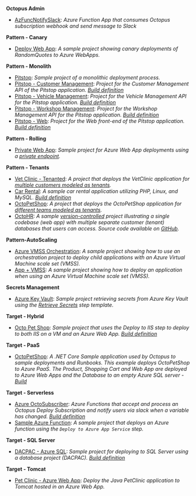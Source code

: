 **Octopus Admin**

- <a href="https://samples.octopus.app/app#/Spaces-142/projects/Projects-352/deployments/process" target="_blank">AzFuncNotifySlack</a>: *Azure Function App that consumes Octopus subscription webhook and send message to Slack*
    
**Pattern - Canary**

- <a href="https://samples.octopus.app/app#/Spaces-542/projects/Projects-943/deployments/process" target="_blank">Deploy Web App</a>: *A sample project showing canary deployments of RandomQuotes to Azure WebApps.*
    
**Pattern - Monolith**

- <a href="https://samples.octopus.app/app#/Spaces-362/projects/Projects-523/deployments/process" target="_blank">Pitstop</a>: *Sample project of a monolithic deployment process.*
- <a href="https://samples.octopus.app/app#/Spaces-362/projects/Projects-873/deployments/process" target="_blank">Pitstop - Customer Management</a>: *Project for the Customer Management API of the Pitstop application. [Build definition](https://teamcitysample.octopus.com/buildConfiguration/PitStop_BuildDotnet)*
- <a href="https://samples.octopus.app/app#/Spaces-362/projects/Projects-875/deployments/process" target="_blank">Pitstop - Vehicle Management</a>: *Project for the Vehicle Management API for the Pitstop application. [Build definition](https://teamcitysample.octopus.com/buildConfiguration/PitStop_BuildDotnet)*
- <a href="https://samples.octopus.app/app#/Spaces-362/projects/Projects-876/deployments/process" target="_blank">Pitstop - Workshop Management</a>: *Project for the Workshop Management API for the Pitstop application. [Build definition](https://teamcitysample.octopus.com/buildConfiguration/PitStop_BuildDotnet)*
- <a href="https://samples.octopus.app/app#/Spaces-362/projects/Projects-881/deployments/process" target="_blank">Pitstop - Web</a>: *Project for the Web front-end of the Pitstop application. [Build definition](https://teamcitysample.octopus.com/buildConfiguration/PitStop_BuildDotnet)*
    
**Pattern - Rolling**

- <a href="https://samples.octopus.app/app#/Spaces-45/projects/Projects-1504/deployments/process" target="_blank">Private Web App</a>: *Sample project for Azure Web App deployments using a [private endpoint](https://docs.microsoft.com/en-us/azure/app-service/networking/private-endpoint).*
    
**Pattern - Tenants**

- <a href="https://samples.octopus.app/app#/Spaces-682/projects/Projects-1302/deployments/process" target="_blank">Vet Clinic - Tenanted</a>: *A project that deploys the VetClinic application for [multiple customers modeled as tenants](https://octopus.com/docs/tenants/guides/multi-tenant-saas-application).*
- <a href="https://samples.octopus.app/app#/Spaces-682/projects/Projects-1341/deployments/process" target="_blank">Car Rental</a>: *A sample car rental application utilizing PHP, Linux, and MySQL. [Build definition](https://jenkinssample.octopus.com/job/CarRental/)*
- <a href="https://samples.octopus.app/app#/Spaces-682/projects/Projects-1361/deployments/process" target="_blank">OctoPetShop</a>: *A project that deploys the OctoPetShop application for [different teams modeled as tenants](https://octopus.com/docs/tenants/guides/multi-tenant-teams).*
- <a href="https://samples.octopus.app/app#/Spaces-682/projects/Projects-1581/deployments/process" target="_blank">OctoHR</a>: *A sample [version-controlled](https://octopus.com/docs/projects/version-control) project illustrating a single codebase (web app) with multiple separate customer (tenant) databases that users can access. Source code available on [GitHub](https://github.com/OctopusSamples/OctoHR).*
    
**Pattern-AutoScaling**

- <a href="https://samples.octopus.app/app#/Spaces-742/projects/Projects-1462/deployments/process" target="_blank">Azure VMSS Orchestration</a>: *A sample project showing how to use an orchestration project to deploy child applications with an Azure Virtual Machine scale set (VMSS).*
- <a href="https://samples.octopus.app/app#/Spaces-742/projects/Projects-1502/deployments/process" target="_blank">App + VMSS</a>: *A sample project showing how to deploy an application when using an Azure Virtual Machine scale set (VMSS).*
    
**Secrets Management**

- <a href="https://samples.octopus.app/app#/Spaces-822/projects/Projects-1701/deployments/process" target="_blank">Azure Key Vault</a>: *Sample project retrieving secrets from Azure Key Vault using the [Retrieve Secrets](https://library.octopus.com/step-templates/6f59f8aa-b2db-4f7a-b02d-a72c13d386f0/actiontemplate-azure-key-vault-retrieve-secrets) step template.*
    
**Target - Hybrid**

- <a href="https://samples.octopus.app/app#/Spaces-342/projects/Projects-445/deployments/process" target="_blank">Octo Pet Shop</a>: *Sample project that uses the Deploy to IIS step to deploy to both IIS on a VM and an Azure Web App. [Build definition](https://app.circleci.com/pipelines/github/OctopusSamples/OctoPetShop)*
    
**Target - PaaS**

- <a href="https://samples.octopus.app/app#/Spaces-64/projects/Projects-1381/deployments/process" target="_blank">OctoPetShop</a>: *A .NET Core Sample application used by Octopus to sample deployments and Runbooks.  This example deploys OctoPetShop to Azure PaaS. The Product, Shopping Cart and Web App are deployed to Azure Web Apps and the Database to an empty Azure SQL server - [Build](https://octopussamplesext.visualstudio.com/OctoPetShop/)*
    
**Target - Serverless**

- <a href="https://samples.octopus.app/app#/Spaces-1/projects/Projects-1824/deployments/process" target="_blank">Azure OctoSubscriber</a>: *Azure Functions that accept and process an Octopus Deploy Subscription and notify users via slack when a variable has changed. [Build definition](https://github.com/OctopusSamples/OctoSubscriber/blob/main/.github/workflows/AzureFunctions.yml)*
- <a href="https://samples.octopus.app/app#/Spaces-1/projects/Projects-66/deployments/process" target="_blank">Sample Azure Function</a>: *A sample project that deploys an Azure function using the `Deploy to Azure App Service` step.*
    
**Target - SQL Server**

- <a href="https://samples.octopus.app/app#/Spaces-106/projects/Projects-164/deployments/process" target="_blank">DACPAC - Azure SQL</a>: *Sample project for deploying to SQL Server using a database project (DACPAC). [Build definition](https://teamcitysample.octopus.com/buildConfiguration/Sakila_BuildDacpac)*
    
**Target - Tomcat**

- <a href="https://samples.octopus.app/app#/Spaces-203/projects/Projects-1681/deployments/process" target="_blank">Pet Clinic - Azure Web App</a>: *Deploy the Java PetClinic application to Tomcat hosted in an Azure Web App.*

